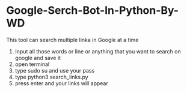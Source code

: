 # Google-Serch-Bot-In-Python-By-WD
This tool can search multiple linka in Google at a time 
1. Input all those words or line or anything that you want to search on google and save it
2. open terminal
3. type sudo su and use your pass
4. type python3 search_links.py
5. press enter and your links will appear


